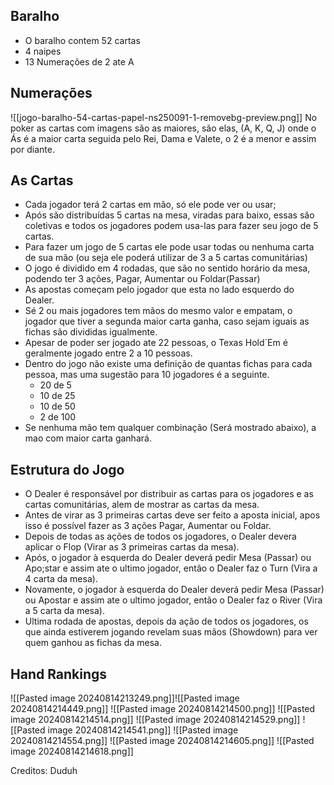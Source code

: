 ## Baralho
- O baralho contem 52 cartas
- 4 naipes
- 13 Numerações de 2 ate A
## Numerações
![[jogo-baralho-54-cartas-papel-ns250091-1-removebg-preview.png]]
No poker as cartas com imagens são as maiores, são elas, (A, K, Q, J) onde o Ás é a maior carta seguida pelo Rei, Dama e Valete, o 2 é a menor e assim por diante.
## As Cartas

- Cada jogador terá 2 cartas em mão, só ele pode ver ou usar;
- Após são distribuídas 5 cartas na mesa, viradas para baixo, essas são coletivas e todos os jogadores podem usa-las para fazer seu jogo de 5 cartas.
- Para fazer um jogo de 5 cartas ele pode usar todas ou nenhuma carta de sua mão (ou seja ele poderá utilizar de 3 a 5 cartas comunitárias)
- O jogo é dividido em 4 rodadas, que são no sentido horário da mesa, podendo ter 3 ações, Pagar, Aumentar ou Foldar(Passar)
- As apostas começam pelo jogador que esta no lado esquerdo do Dealer.
- Sé 2 ou mais jogadores tem mãos do mesmo valor e empatam, o jogador que tiver a segunda maior carta ganha, caso sejam iguais as fichas são divididas igualmente.
- Apesar de poder ser jogado ate 22 pessoas, o Texas Hold´Em é geralmente jogado entre 2 a 10 pessoas.
- Dentro do jogo não existe uma definição de quantas fichas para cada pessoa, mas uma sugestão para 10 jogadores é a seguinte.
	- 20 de 5
	- 10 de 25
	- 10 de 50
	- 2 de 100 
- Se nenhuma mão tem qualquer combinação (Será mostrado abaixo), a mao com maior carta ganhará.
## Estrutura do Jogo

- O Dealer é responsável por distribuir as cartas para os jogadores e as cartas comunitárias, alem de mostrar as cartas da mesa.
- Antes de virar as 3 primeiras cartas deve ser feito a aposta inicial, apos isso é possível fazer as 3 ações Pagar, Aumentar ou Foldar.
- Depois de todas as ações de todos os jogadores, o Dealer devera aplicar o Flop (Virar as 3 primeiras cartas da mesa).
- Após, o jogador à esquerda do Dealer deverá pedir Mesa (Passar) ou Apo;star e assim ate o ultimo jogador, então o Dealer faz o Turn (Vira a 4 carta da mesa).
- Novamente, o jogador à esquerda do Dealer deverá pedir Mesa (Passar) ou Apostar e assim ate o ultimo jogador, então o Dealer faz o River (Vira a 5 carta da mesa).
- Ultima rodada de apostas, depois da ação de todos os jogadores, os que ainda estiverem jogando revelam suas mãos (Showdown) para ver quem ganhou as fichas da mesa.
## Hand Rankings

![[Pasted image 20240814213249.png]]![[Pasted image 20240814214449.png]]
![[Pasted image 20240814214500.png]]
![[Pasted image 20240814214514.png]]
![[Pasted image 20240814214529.png]]
![[Pasted image 20240814214541.png]]
![[Pasted image 20240814214554.png]]
![[Pasted image 20240814214605.png]]
![[Pasted image 20240814214618.png]]



Creditos: Duduh